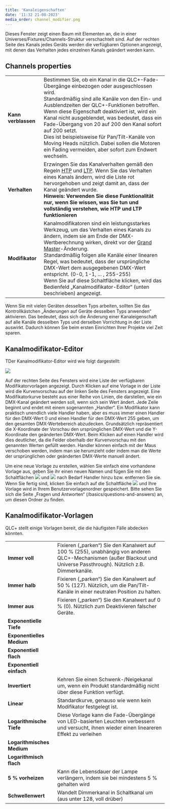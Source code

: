 ```yaml
---
title: 'Kanaleigenschaften'
date: '11:32 21-08-2023'
media_order: channel_modifier.png
---
```


Dieses Fenster zeigt einen Baum mit Elementen an, die in einer Universes/Fixtures/Channels-Struktur verschachtelt sind.
Auf der rechten Seite des Kanals jedes Geräts werden die verfügbaren Optionen angezeigt, mit denen das Verhalten jedes einzelnen Kanals geändert werden kann.

Channels properties
-------------------

|     |     |
| --- | --- |
| **Kann verblassen** | Bestimmen Sie, ob ein Kanal in die QLC+-Fade-Übergänge einbezogen oder ausgeschlossen wird.  <br>Standardmäßig sind alle Kanäle von den Ein- und Ausblendzeiten der QLC+-Funktionen betroffen.  <br>Wenn diese Eigenschaft deaktiviert ist, wird ein Kanal nicht ausgeblendet, was bedeutet, dass ein Fade-Übergang von 20 auf 200 den Kanal sofort auf 200 setzt. <br>Dies ist beispielsweise für Pan/Tilt-Kanäle von Moving Heads nützlich. Dabei sollen die Motoren ein Fading vermeiden, aber sofort zum Endwert wechseln. |
| **Verhalten** | Erzwingen Sie das Kanalverhalten gemäß den Regeln [HTP](/basics/glossary-and-concepts#htp-highest-takes-precedence) und [LTP](/basics/glossary-and-concepts#ltp-latest-takes-precedence). Wenn Sie das Verhalten eines Kanals ändern, wird die Liste rot hervorgehoben und zeigt damit an, dass der Kanal geändert wurde.  <br>**Hinweis: Verwenden Sie diese Funktionalität nur, wenn Sie wissen, was Sie tun und vollständig verstehen, wie HTP und LTP funktionieren** |
| **Modifikator** | Kanalmodifikatoren sind ein leistungsstarkes Werkzeug, um das Verhalten eines Kanals zu ändern, indem sie am Ende der DMX-Wertberechnung wirken, direkt vor der [Grand Master](/basics/glossary-and-concepts#masterregler)-Änderung.  <br>Standardmäßig folgen alle Kanäle einer linearen Regel, was bedeutet, dass der ursprüngliche DMX-Wert dem ausgegebenen DMX-Wert entspricht. (0-0, 1-1, ... , 255-255) <br>Wenn Sie auf diese Schaltfläche klicken, wird das Bedienfeld „Kanalmodifikator-Editor“ (unten beschrieben) angezeigt. |


Wenn Sie mit vielen Geräten desselben Typs arbeiten, sollten Sie das Kontrollkästchen „Änderungen auf Geräte desselben Typs anwenden“ aktivieren.
Das bedeutet, dass sich die Änderung einer Kanaleigenschaft auf alle Kanäle desselben Typs und derselben Vorrichtung in der Liste auswirkt.
Dadurch können Sie beim ersten Einrichten Ihrer Projekte viel Zeit sparen.

Kanalmodifikator-Editor
-----------------------

TDer Kanalmodifikator-Editor wird wie folgt dargestellt:

![](channel_modifier.png)

Auf der rechten Seite des Fensters wird eine Liste der verfügbaren Modifikatorvorlagen angezeigt.
Durch Klicken auf eine Vorlage in der Liste wird die Kurvenvorschau auf der linken Seite des Fensters angezeigt.
Eine Modifikatorkurve besteht aus einer Reihe von Linien, die darstellen, wie ein DMX-Kanal geändert werden soll, wenn sich sein Wert ändert.
Jede Zeile beginnt und endet mit einem sogenannten „Handler“. Ein Modifikator kann praktisch unendlich viele Handler haben, aber es muss immer einen Handler für den DMX-Wert 0 und einen Handler für den DMX-Wert 255 geben, um den gesamten DMX-Wertebereich abzudecken.
Grundsätzlich repräsentiert die X-Koordinate der Vorschau den ursprünglichen DMX-Wert und die Y-Koordinate den geänderten DMX-Wert.
Beim Klicken auf einen Handler wird dies deutlicher, da die Felder oberhalb der Kurvenvorschau mit den genannten Werten gefüllt werden.
Handler können einfach mit der Maus verschoben werden, indem man sie herumzieht oder indem man die Werte der ursprünglichen oder geänderten DMX-Werte manuell ändert.

Um eine neue Vorlage zu erstellen, wählen Sie einfach eine vorhandene Vorlage aus, geben Sie ihr einen neuen Namen und fügen Sie mit den Schaltflächen ![](/basics/edit_add.png) und ![](/basics/edit_remove.png) nach Bedarf Handler hinzu bzw. entfernen Sie sie.
Wenn Sie fertig sind, klicken Sie einfach auf die Schaltfläche ![](/basics/filesave.png) und Ihre Vorlage wird in Ihrem Benutzervorlagenordner gespeichert. Bitte sehen Sie sich die Seite „Fragen und Antworten“ (/basics/questions-and-answers) an, um diesen Ordner zu finden.

Kanalmodifikator-Vorlagen
--------------------------

QLC+ stellt einige Vorlagen bereit, die die häufigsten Fälle abdecken könnten.

|     |     |
| --- | --- |
| **Immer voll** | Fixieren („parken“) Sie den Kanalwert auf 100 % (255), unabhängig von anderen QLC+-Mechanismen (außer Blackout und Universe Passthrough). Nützlich z.B. Dimmerkanäle. |
| **Immer halb** | Fixieren („parken“) Sie den Kanalwert auf 50 % (127). Nützlich, um die Pan/Tilt-Kanäle in einer neutralen Position zu halten. |
| **Immer aus** | Fixieren („parken“) Sie den Kanalwert auf 0 % (0). Nützlich zum Deaktivieren falscher Geräte. |
| **Exponentielle Tiefe** |     |
| **Exponentielles Medium** |     |
| **Exponentiell flach** |     |
| **Exponentiell einfach** |     |
| **Invertiert** | Kehren Sie einen Schwenk-/Neigekanal um, wenn ein Produkt standardmäßig nicht über diese Funktion verfügt. |
| **Linear** | Standardkurve, genauso wie wenn kein Modifikator festgelegt ist. |
| **Logarithmische Tiefe** | Diese Vorlage kann die Fade-Übergänge von LED-basierten Leuchten verbessern und versucht, ihnen wieder einen lineareren Effekt zu verleihen |
| **Logarithmisches Medium** |
| **Logarithmisch flach** |
| **5 % vorheizen** | Kann die Lebensdauer der Lampe verlängern, indem sie bei mindestens 5 % gehalten wird |
| **Schwellenwert** | Wandelt Dimmerkanal in Schaltkanal um (aus unter 128, voll drüber) |